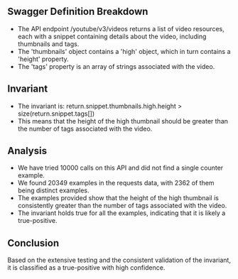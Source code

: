 ## Swagger Definition Breakdown
- The API endpoint /youtube/v3/videos returns a list of video resources, each with a snippet containing details about the video, including thumbnails and tags.
- The 'thumbnails' object contains a 'high' object, which in turn contains a 'height' property.
- The 'tags' property is an array of strings associated with the video.

## Invariant
- The invariant is: return.snippet.thumbnails.high.height > size(return.snippet.tags[])
- This means that the height of the high thumbnail should be greater than the number of tags associated with the video.

## Analysis
- We have tried 10000 calls on this API and did not find a single counter example.
- We found 20349 examples in the requests data, with 2362 of them being distinct examples.
- The examples provided show that the height of the high thumbnail is consistently greater than the number of tags associated with the video.
- The invariant holds true for all the examples, indicating that it is likely a true-positive.

## Conclusion
Based on the extensive testing and the consistent validation of the invariant, it is classified as a true-positive with high confidence.
